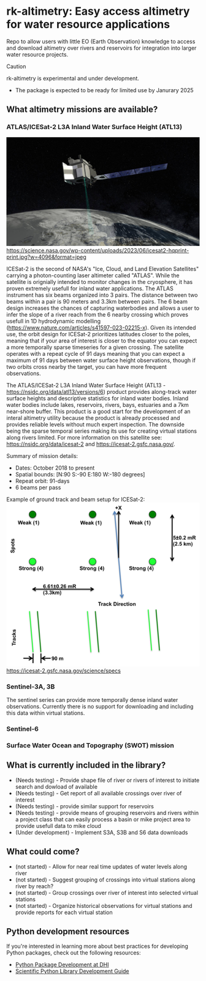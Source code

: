 # rk-altimetry: Easy access altimetry for water resource applications

Repo to allow users with little EO (Earth Observation) knowledge to access and download altimetry over rivers and reservoirs for integration into larger water resource projects.

> [!CAUTION]
> rk-altimetry is experimental and under development.
> * The package is expected to be ready for limited use by Janurary 2025


## What altimetry missions are available?

### ATLAS/ICESat-2 L3A Inland Water Surface Height (ATL13)
![](images/icesat2-hqprint.jpg)
https://science.nasa.gov/wp-content/uploads/2023/06/icesat2-hqprint-print.jpg?w=4096&format=jpeg

ICESat-2 is the second of NASA's "Ice, Cloud, and Land Elevation Satellites" carrying a photon-counting laser altimeter called "ATLAS". While the satellite is orignially intended to monitor changes in the cryosphere, it has proven extremely usefull for inland water applications. The ATLAS instrument has six beams organized into 3 pairs. The distance between two beams within a pair is 90 meters and 3.3km between pairs. The 6 beam design increases the chances of capturing waterbodies and allows a user to infer the slope of a river reach from the 6 nearby crossing which proves usefull in 1D hydrodynamic modelling (https://www.nature.com/articles/s41597-023-02215-x). Given its intended use, the orbit design for ICESat-2 prioritizes latitudes closer to the poles, meaning that if your area of interest is closer to the equator you can expect a more temporally sparse timeseries for a given crossing. The satellite operates with a repeat cycle of 91 days meaning that you can expect a maximum of 91 days between water surface height observations, though if two orbits cross nearby the target, you can have more frequent observations. 

The ATLAS/ICESat-2 L3A Inland Water Surface Height (ATL13 - https://nsidc.org/data/atl13/versions/6) product provides along-track water surface heights and descriptive statistics for inland water bodies. Inland water bodies include lakes, reservoirs, rivers, bays, estuaries and a 7km near-shore buffer. This product is a good start for the development of an interal altimetry utility because the product is already processed and provides reliable levels without much expert inspection. The downside being the sparse temporal series making its use for creating virtual stations along rivers limited. For more information on this satellite see: https://nsidc.org/data/icesat-2 and https://icesat-2.gsfc.nasa.gov/.

Summary of mission details:
- Dates: October 2018 to present
- Spatial bounds: [N:90 S:-90 E:180 W:-180 degrees]
- Repeat orbit: 91-days
- 6 beams per pass

Example of ground track and beam setup for ICESat-2:
![](images/ICESat2BeamPattern.png)
https://icesat-2.gsfc.nasa.gov/science/specs


### Sentinel-3A, 3B
The sentinel series can provide more temporally dense inland water observations. Currently there is no support for downloading and including this data within virtual stations.


### Sentinel-6


### Surface Water Ocean and Topography (SWOT) mission

## What is currently included in the library?
- (Needs testing) - Provide shape file of river or rivers of interest to initiate search and dowload of available
- (Needs testing) - Get report of all available crossings over river of interest
- (Needs testing) - provide similar support for reservoirs
- (Needs testing) - provide means of grouping reservoirs and rivers within a project class that can easily process a basin or mike project area to provide usefull data to mike cloud
- (Under development) - Implement S3A, S3B and S6 data downloads

## What could come?
- (not started) - Allow for near real time updates of water levels along river
- (not started) - Suggest grouping of crossings into virtual stations along river by reach?
- (not started) - Group crossings over river of interest into selected virtual stations
- (not started) - Organize historical observations for virtual stations and provide reports for each virtual station

## Python development resources
If you're interested in learning more about best practices for developing Python packages, check out the following resources:

- [Python Package Development at DHI](https://dhi.github.io/python-package-development/)
- [Scientific Python Library Development Guide](https://learn.scientific-python.org/development/)

